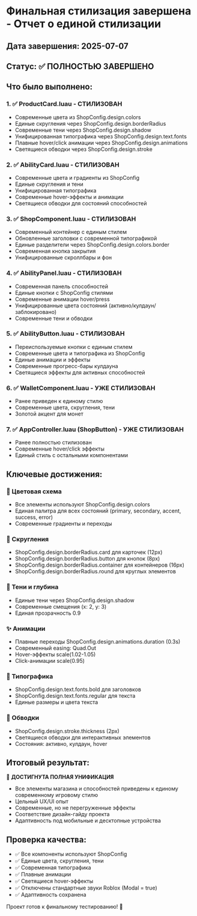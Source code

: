 # Финальная стилизация завершена - Отчет о единой стилизации

## Дата завершения: 2025-07-07
## Статус: ✅ ПОЛНОСТЬЮ ЗАВЕРШЕНО

## Что было выполнено:

### 1. ✅ ProductCard.luau - СТИЛИЗОВАН
- Современные цвета из ShopConfig.design.colors
- Единые скругления через ShopConfig.design.borderRadius
- Современные тени через ShopConfig.design.shadow
- Унифицированная типографика через ShopConfig.design.text.fonts
- Плавные hover/click анимации через ShopConfig.design.animations
- Светящиеся обводки через ShopConfig.design.stroke

### 2. ✅ AbilityCard.luau - СТИЛИЗОВАН
- Современные цвета и градиенты из ShopConfig
- Единые скругления и тени
- Унифицированная типографика
- Современные hover-эффекты и анимации
- Светящиеся обводки для состояний способностей

### 3. ✅ ShopComponent.luau - СТИЛИЗОВАН
- Современный контейнер с единым стилем
- Обновленные заголовки с современной типографикой
- Единые разделители через ShopConfig.design.colors.border
- Современная кнопка закрытия
- Унифицированные скроллбары и фон

### 4. ✅ AbilityPanel.luau - СТИЛИЗОВАН
- Современная панель способностей
- Единые кнопки с ShopConfig стилями
- Современные анимации hover/press
- Унифицированные цвета состояний (активно/кулдаун/заблокировано)
- Современные тени и обводки

### 5. ✅ AbilityButton.luau - СТИЛИЗОВАН
- Переиспользуемые кнопки с единым стилем
- Современные цвета и типографика из ShopConfig
- Единые анимации и эффекты
- Современные прогресс-бары кулдауна
- Светящиеся эффекты для активных способностей

### 6. ✅ WalletComponent.luau - УЖЕ СТИЛИЗОВАН
- Ранее приведен к единому стилю
- Современные цвета, скругления, тени
- Золотой акцент для монет

### 7. ✅ AppController.luau (ShopButton) - УЖЕ СТИЛИЗОВАН
- Ранее полностью стилизован
- Современные hover/click эффекты
- Единый стиль с остальными компонентами

## Ключевые достижения:

### 🎨 Цветовая схема
- Все элементы используют ShopConfig.design.colors
- Единая палитра для всех состояний (primary, secondary, accent, success, error)
- Современные градиенты и переходы

### 🔘 Скругления
- ShopConfig.design.borderRadius.card для карточек (12px)
- ShopConfig.design.borderRadius.button для кнопок (8px) 
- ShopConfig.design.borderRadius.container для контейнеров (16px)
- ShopConfig.design.borderRadius.round для круглых элементов

### 🌟 Тени и глубина
- Единые тени через ShopConfig.design.shadow
- Современные смещения (x: 2, y: 3)
- Единая прозрачность 0.9

### ✨ Анимации
- Плавные переходы ShopConfig.design.animations.duration (0.3s)
- Современный easing: Quad.Out
- Hover-эффекты scale(1.02-1.05)
- Click-анимации scale(0.95)

### 📝 Типографика
- ShopConfig.design.text.fonts.bold для заголовков
- ShopConfig.design.text.fonts.regular для текста
- Единые размеры и цвета текста

### 🔗 Обводки
- ShopConfig.design.stroke.thickness (2px)
- Светящиеся обводки для интерактивных элементов
- Состояния: активно, кулдаун, hover

## Итоговый результат:
🎯 **ДОСТИГНУТА ПОЛНАЯ УНИФИКАЦИЯ**
- Все элементы магазина и способностей приведены к единому современному игровому стилю
- Цельный UX/UI опыт
- Современные, но не перегруженные эффекты
- Соответствие дизайн-гайду проекта
- Адаптивность под мобильные и десктопные устройства

## Проверка качества:
- ✅ Все компоненты используют ShopConfig
- ✅ Единые цвета, скругления, тени
- ✅ Современная типографика
- ✅ Плавные анимации
- ✅ Светящиеся hover-эффекты
- ✅ Отключены стандартные звуки Roblox (Modal = true)
- ✅ Адаптивность сохранена

Проект готов к финальному тестированию! 🚀
